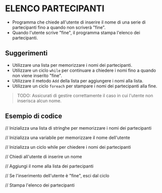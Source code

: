 #   ELENCO PARTECIPANTI

- Programma che chiede all'utente di inserire il nome di una serie di partecipanti fino a quando non scriverà "fine".
- Quando l'utente scrive "fine", il programma stampa l'elenco dei partecipanti.

## Suggerimenti

- Utilizzare una lista per memorizzare i nomi dei partecipanti.
- Utilizzare un ciclo `while` per continuare a chiedere i nomi fino a quando non viene inserito "fine".
- Utilizzare il metodo `Add` della lista per aggiungere i nomi alla lista.
- Utilizzare un ciclo `foreach` per stampare i nomi dei partecipanti alla fine.

> TODO: Assicurati di gestire correttamente il caso in cui l'utente non inserisca alcun nome.

## Esempio di codice

// Inizializza una lista di stringhe per memorizzare i nomi dei partecipanti

// Inizializza una variabile per memorizzare il nome dell'utente

// Inizializza un ciclo while per chiedere i nomi dei partecipanti

// Chiedi all'utente di inserire un nome

// Aggiungi il nome alla lista dei partecipanti

// Se l'inserimento dell'utente è "fine", esci dal ciclo

// Stampa l'elenco dei partecipanti